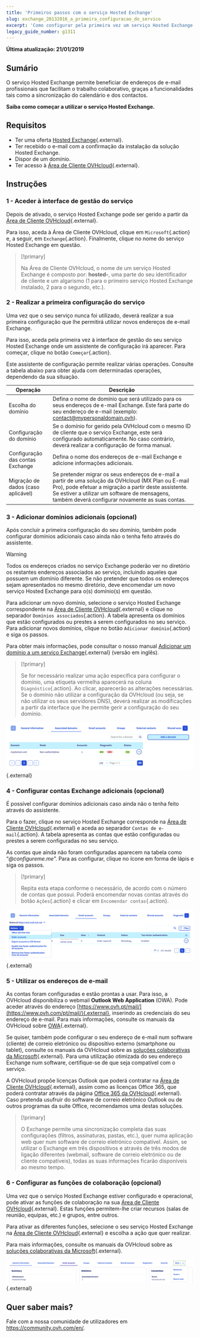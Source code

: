 ```yaml
---
title: 'Primeiros passos com o serviço Hosted Exchange'
slug: exchange_20132016_a_primeira_configuracao_do_servico
excerpt: 'Como configurar pela primeira vez um serviço Hosted Exchange'
legacy_guide_number: g1311
---
```


**Última atualização: 21/01/2019**

## Sumário

O serviço Hosted Exchange permite beneficiar de endereços de e-mail profissionais que facilitam o trabalho colaborativo, graças a funcionalidades tais como a sincronização do calendário e dos contactos.

**Saiba como começar a utilizar o serviço Hosted Exchange.**

## Requisitos

- Ter uma oferta [Hosted Exchange](https://www.ovhcloud.com/pt/emails/hosted-exchange/){.external}.
- Ter recebido o e-mail com a confirmação da instalação da solução Hosted Exchange.
- Dispor de um domínio.
- Ter acesso à [Área de Cliente OVHcloud](https://www.ovh.com/auth/?action=gotomanager&from=https://www.ovh.pt/&ovhSubsidiary=pt){.external}.

## Instruções

### 1 - Aceder à interface de gestão do serviço

Depois de ativado, o serviço Hosted Exchange pode ser gerido a partir da [Área de Cliente OVHcloud](https://www.ovh.com/auth/?action=gotomanager&from=https://www.ovh.pt/&ovhSubsidiary=pt){.external}.

Para isso, aceda à Área de Cliente OVHcloud, clique em `Microsoft`{.action} e, a seguir, em `Exchange`{.action}. Finalmente, clique no nome do serviço Hosted Exchange em questão.

> [!primary]
>
> Na Área de Cliente OVHcloud, o nome de um serviço Hosted Exchange é composto por: **hosted-**, uma parte do seu identificador de cliente e um algarismo (1 para o primeiro serviço Hosted Exchange instalado, 2 para o segundo, etc.).
>

### 2 - Realizar a primeira configuração do serviço

Uma vez que o seu serviço nunca foi utilizado, deverá realizar a sua primeira configuração que lhe permitirá utilizar novos endereços de e-mail Exchange.

Para isso, aceda pela primeira vez à interface de gestão do seu serviço Hosted Exchange onde um assistente de configuração irá aparecer. Para começar, clique no botão `Começar`{.action}.

Este assistente de configuração permite realizar várias operações. Consulte a tabela abaixo para obter ajuda com determinadas operações, dependendo da sua situação.

|Operação|Descrição|
|---|---|
|Escolha do domínio|Defina o nome de domínio que será utilizado para os seus endereços de e-mail Exchange. Este fará parte do seu endereço de e-mail (exemplo: contact@mypersonaldomain.ovh).|
|Configuração do domínio|Se o domínio for gerido pela OVHcloud com o mesmo ID de cliente que o serviço Exchange, este será configurado automaticamente. No caso contrário, deverá realizar a configuração de forma manual.|
|Configuração das contas Exchange|Defina o nome dos endereços de e-mail Exchange e adicione informações adicionais.|
|Migração de dados (caso aplicável)|Se pretender migrar os seus endereços de e-mail a partir de uma solução da OVHcloud (MX Plan ou E-mail Pro), pode efetuar a migração a partir deste assistente. Se estiver a utilizar um software de mensagens, também deverá configurar novamente as suas contas.|

### 3 - Adicionar domínios adicionais (opcional)

Após concluir a primeira configuração do seu domínio, também pode configurar domínios adicionais caso ainda não o tenha feito através do assistente.

> [!warning]
>
> Todos os endereços criados no serviço Exchange poderão ver no diretório os restantes endereços associados ao serviço, incluindo aqueles que possuem um domínio diferente. Se não pretender que todos os endereços sejam apresentados no mesmo diretório, deve encomendar um novo serviço Hosted Exchange para o(s) domínio(s) em questão.
>

Para adicionar um novo domínio, selecione o serviço Hosted Exchange correspondente na [Área de Cliente OVHcloud](https://www.ovh.com/auth/?action=gotomanager&from=https://www.ovh.pt/&ovhSubsidiary=pt){.external} e clique no separador `Domínios associados`{.action}. A tabela apresenta os domínios que estão configurados ou prestes a serem configurados no seu serviço. Para adicionar novos domínios, clique no botão `Adicionar domínio`{.action} e siga os passos.

Para obter mais informações, pode consultar o nosso manual [Adicionar um domínio a um serviço Exchange](https://docs.ovh.com/gb/en/microsoft-collaborative-solutions/adding-domain-exchange/){.external} (versão em inglês).

> [!primary]
>
> Se for necessário realizar uma ação específica para configurar o domínio, uma etiqueta vermelha aparecerá na coluna `Diagnóstico`{.action}. Ao clicar, aparecerão as alterações necessárias. Se o domínio não utilizar a configuração da OVHcloud (ou seja, se não utilizar os seus servidores DNS), deverá realizar as modificações a partir da interface que lhe permite gerir a configuração do seu domínio. 
>

![Adicionar um domínio](images/first-steps-hosted-exchange-add-domain.png){.external}


### 4 - Configurar contas Exchange adicionais (opcional)

É possível configurar domínios adicionais caso ainda não o tenha feito através do assistente.

Para o fazer, clique no serviço Hosted Exchange corresponde na [Área de Cliente OVHcloud](https://www.ovh.com/auth/?action=gotomanager&from=https://www.ovh.pt/&ovhSubsidiary=pt){.external} e aceda ao separador `Contas de e-mail`{.action}. A tabela apresenta as contas que estão configuradas ou prestes a serem configuradas no seu serviço.

As contas que ainda não foram configuradas aparecem na tabela como “*@configureme.me*”. Para as configurar, clique no ícone em forma de lápis e siga os passos.

> [!primary]
>
> Repita esta etapa conforme o necessário, de acordo com o número de contas que possui. Poderá encomendar novas contas através do botão `Ações`{.action} e clicar em `Encomendar contas`{.action}.
>

![Adicionar uma conta](images/first-steps-hosted-exchange-add-account.png){.external}

### 5 - Utilizar os endereços de e-mail

As contas foram configuradas e estão prontas a usar. Para isso, a OVHcloud disponibiliza o webmail **Outlook Web Application** (OWA). Pode aceder através do endereço [https://www.ovh.pt/mail/](https://www.ovh.com/pt/mail/){.external}, inserindo as credenciais do seu endereço de e-mail. Para mais informações, consulte os manuais da OVHcloud sobre [OWA](https://docs.ovh.com/pt/microsoft-collaborative-solutions/){.external}.

Se quiser, também pode configurar o seu endereço de e-mail num software (cliente) de correio eletrónico ou dispositivo externo (smartphone ou tablet), consulte os manuais da OVHcloud sobre as [soluções colaborativas da Microsoft](https://docs.ovh.com/pt/microsoft-collaborative-solutions/){.external}. Para uma utilização otimizada do seu endereço Exchange num software, certifique-se de que seja compatível com o serviço.

A OVHcloud propõe licenças Outlook que poderá contratar na [Área de Cliente OVHcloud](https://www.ovh.com/auth/?action=gotomanager&from=https://www.ovh.pt/&ovhSubsidiary=pt){.external}, assim como as licenças Office 365, que poderá contratar através da página [Office 365 da OVHcloud](https://www.ovhcloud.com/pt/collaborative-tools/microsoft-365/){.external}. Caso pretenda usufruir do software de correio eletrónico Outlook ou de outros programas da suite Office, recomendamos uma destas soluções.

> [!primary]
>
> O Exchange permite uma sincronização completa das suas configurações (filtros, assinaturas, pastas, etc.), quer numa aplicação web quer num software de correio eletrónico compatível.
> Assim, se utilizar o Exchange em três dispositivos e através de três modos de ligação diferentes (webmail, software de correio eletrónico ou de cliente compatíveis), todas as suas informações ficarão disponíveis ao mesmo tempo.
>

### 6 - Configurar as funções de colaboração (opcional)

Uma vez que o serviço Hosted Exchange estiver configurado e operacional, pode ativar as funções de colaboração na sua [Área de Cliente OVHcloud](https://www.ovh.com/auth/?action=gotomanager&from=https://www.ovh.pt/&ovhSubsidiary=pt){.external}. Estas funções permitem-lhe criar recursos (salas de reunião, equipas, etc.) e grupos, entre outros.

Para ativar as diferentes funções, selecione o seu serviço Hosted Exchange na [Área de Cliente OVHcloud](https://www.ovh.com/auth/?action=gotomanager&from=https://www.ovh.pt/&ovhSubsidiary=pt){.external} e escolha a ação que quer realizar.

Para mais informações, consulte os manuais da OVHcloud sobre as [soluções colaborativas da Microsoft](https://docs.ovh.com/pt/microsoft-collaborative-solutions/){.external}.

![Funções colaborativas](images/first-steps-hosted-exchange-intro-to-functions.png){.external}


## Quer saber mais?

Fale com a nossa comunidade de utilizadores em <https://community.ovh.com/en/>.